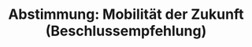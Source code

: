 ---
abstimmung:
  abstimmung: 1
  bundestagssitzung: 175
  legislaturperiode: 19
categories:
- Todo
data:
- title: Abstimmungsergebnis 20200916_1-data.pdf
  url: /res/2021-btw/abstimmungsergebnisse/20200916_1-data.pdf
- title: Abstimmungsergebnis 20200916_1_xls-data.xlsx
  url: /res/2021-btw/abstimmungsergebnisse/20200916_1_xls-data.xlsx
- title: Abstimmungsergebnis 20200916_1_xls-data.csv
  url: /res/2021-btw/abstimmungsergebnisse/csv/20200916_1_xls-data.csv
ergebnis:
  afd:
    enthaltung: 0
    gesamt: 89
    ja: 0
    nein: 66
    nichtabgegeben: 23
    ungueltig: 0
  bü90/gr:
    enthaltung: 0
    gesamt: 67
    ja: 57
    nein: 0
    nichtabgegeben: 10
    ungueltig: 0
  cdu/csu:
    enthaltung: 0
    gesamt: 246
    ja: 223
    nein: 0
    nichtabgegeben: 23
    ungueltig: 0
  die linke.:
    enthaltung: 0
    gesamt: 69
    ja: 51
    nein: 0
    nichtabgegeben: 18
    ungueltig: 0
  fdp:
    enthaltung: 0
    gesamt: 80
    ja: 68
    nein: 0
    nichtabgegeben: 12
    ungueltig: 0
  file: 20200916_1_xls-data.xlsx
  fraktionslos:
    enthaltung: 0
    gesamt: 6
    ja: 1
    nein: 4
    nichtabgegeben: 1
    ungueltig: 0
  spd:
    enthaltung: 0
    gesamt: 152
    ja: 134
    nein: 0
    nichtabgegeben: 18
    ungueltig: 0
layout: abstimmung
links:
- title: Link zu bundestag.de
  url: https://www.bundestag.de/parlament/plenum/abstimmung/abstimmung?id=684
preview: 'Deutscher Bundestag


  175. Sitzung des Deutschen Bundestages

  am Mittwoch, 16. September 2020


  Endgültiges Ergebnis der Namentlichen Abstimmung Nr. 1


  Beschlussempfehlung des Finanzausschusses (7. Ausschuss)

  zu dem Antrag der Abgeordneten Dr. Dirk Spaniel, Leif-Erik Holm, Wolfgang Wiehle,

  weiterer Abgeordneter und der Fraktion der AfD

  Gleichstellung von Fahrzeugen, die mit synthetischen Kraftstoffen oder Biokraftstoffen

  angetrieben werden, mit Elektrofahrzeugen

  Drs. 19/6007 und 19/14873'
tags:
- Todo
title: 'Abstimmung: Mobilität der Zukunft (Beschlussempfehlung)'
---